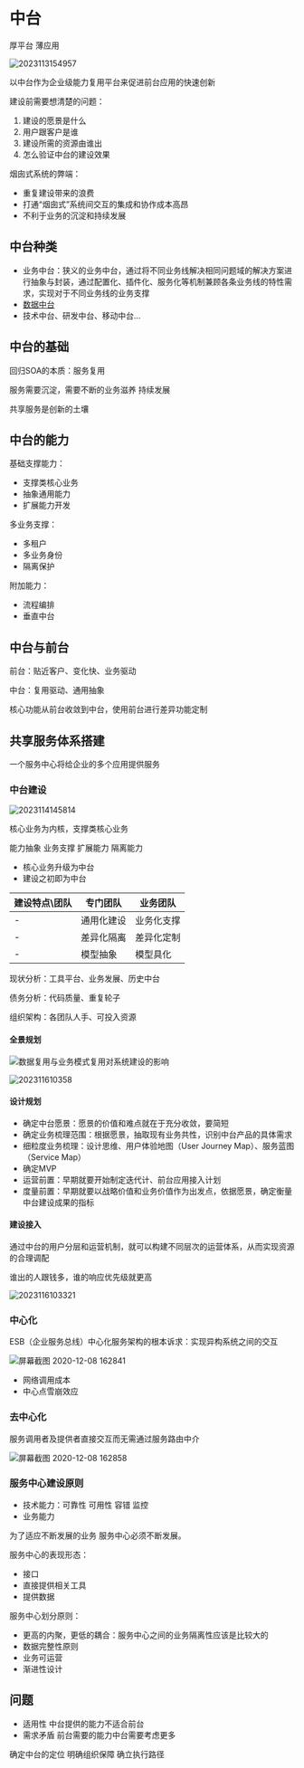 # 中台

厚平台 薄应用

![2023113154957](/assets/2023113154957.webp)

以中台作为企业级能力复用平台来促进前台应用的快速创新

建设前需要想清楚的问题：

1. 建设的愿景是什么
2. 用户跟客户是谁
3. 建设所需的资源由谁出
4. 怎么验证中台的建设效果

烟囱式系统的弊端：

- 重复建设带来的浪费
- 打通“烟囱式”系统间交互的集成和协作成本⾼昂
- 不利于业务的沉淀和持续发展

## 中台种类

- 业务中台：狭义的业务中台，通过将不同业务线解决相同问题域的解决方案进行抽象与封装，通过配置化、插件化、服务化等机制兼顾各条业务线的特性需求，实现对于不同业务线的业务支撑
- [数据中台](/数据技术/数据中台.md)
- 技术中台、研发中台、移动中台...

## 中台的基础

回归SOA的本质：服务复用

服务需要沉淀，需要不断的业务滋养 持续发展

共享服务是创新的土壤

## 中台的能力

基础支撑能力：

- 支撑类核心业务
- 抽象通用能力
- 扩展能力开发

多业务支撑：

- 多租户
- 多业务身份
- 隔离保护

附加能力：

- 流程编排
- 垂直中台

## 中台与前台

前台：贴近客户、变化快、业务驱动

中台：复用驱动、通用抽象

核心功能从前台收敛到中台，使用前台进行差异功能定制

## 共享服务体系搭建

一个服务中心将给企业的多个应用提供服务

### 中台建设

![2023114145814](/assets/2023114145814.webp)

核心业务为内核，支撑类核心业务

能力抽象 业务支撑 扩展能力 隔离能力

- 核心业务升级为中台
- 建设之初即为中台

建设特点\团队 | 专门团队  | 业务团队
------- | ----- | -----
-       | 通用化建设 | 业务化支撑
-       | 差异化隔离 | 差异化定制
-       | 模型抽象  | 模型具化

现状分析：工具平台、业务发展、历史中台

债务分析：代码质量、重复轮子

组织架构：各团队人手、可投入资源

#### 全景规划

![数据复用与业务模式复用对系统建设的影响](/assets/202311610511.webp)

![202311610358](/assets/202311610358.webp)

#### 设计规划

- 确定中台愿景：愿景的价值和难点就在于充分收敛，要简短
- 确定业务梳理范围：根据愿景，抽取现有业务共性，识别中台产品的具体需求
- 细粒度业务梳理：设计思维、用户体验地图（User Journey Map）、服务蓝图（Service Map）
- 确定MVP
- 运营前置：早期就要开始制定迭代计、前台应用接入计划
- 度量前置：早期就要以战略价值和业务价值作为出发点，依据愿景，确定衡量中台建设成果的指标

#### 建设接入

通过中台的用户分层和运营机制，就可以构建不同层次的运营体系，从而实现资源的合理调配

谁出的人跟钱多，谁的响应优先级就更高

![2023116103321](/assets/2023116103321.webp)

### 中心化

ESB（企业服务总线）中心化服务架构的根本诉求：实现异构系统之间的交互

![屏幕截图 2020-12-08 162841](/assets/屏幕截图%202020-12-08%20162841.png)

- 网络调用成本
- 中心点雪崩效应

### 去中心化

服务调用者及提供者直接交互而无需通过服务路由中介

![屏幕截图 2020-12-08 162858](/assets/屏幕截图%202020-12-08%20162858.png)

### 服务中心建设原则

- 技术能力：可靠性 可用性 容错 监控
- 业务能力

为了适应不断发展的业务 服务中心必须不断发展。

服务中心的表现形态：

- 接口
- 直接提供相关工具
- 提供数据

服务中心划分原则：

- 更高的内聚，更低的耦合：服务中心之间的业务隔离性应该是比较大的
- 数据完整性原则
- 业务可运营
- 渐进性设计

## 问题

- 适用性 中台提供的能力不适合前台
- 需求矛盾 前台需要的能力中台需要考虑更多

确定中台的定位 明确组织保障 确立执行路径
